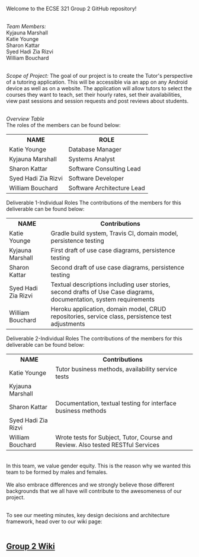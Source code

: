Welcome to the ECSE 321 Group 2 GitHub repository!<br>

<br>*Team Members:*<br>
Kyjauna Marshall<br>
Katie Younge<br>
Sharon Kattar<br>
Syed Hadi Zia Rizvi<br>
William Bouchard<br>


<br>*Scope of Project:*
The goal of our project is to create the Tutor's perspective of a tutoring application. 
This will be accessible via an app on any Android device as well as on a website. The application
will allow tutors to select the courses they want to teach, set their hourly rates, set their availabilities, view past sessions and session requests 
and post reviews about students.<br>

<br>*Overview Table*<br>
The roles of the members can be found below:

<table>
  <tr>
    <th><b>NAME</th> 
    <th><b>ROLE</th>
  </tr>

  <tr>
    <td>Katie Younge</td>
    <td>Database Manager</td>
  </tr>
  
  <tr>
    <td>Kyjauna Marshall</td>
    <td>Systems Analyst</td>
  </tr>
  
  <tr>
    <td>Sharon Kattar</td>
    <td>Software Consulting Lead</td>
  </tr>
    
  <tr>
    <td>Syed Hadi Zia Rizvi</td>
    <td>Software Developer</td>
  </tr>

  <tr>
    <td>William Bouchard</td>
    <td>Software Architecture Lead</td>
  </tr>
  
 </table>
  
Deliverable 1-Individual Roles
The contributions of the members for this deliverable can be found below:

<table>
  <tr>
    <th><b>NAME</th> 
    <th><b>Contributions</th>
  </tr>

  <tr>
    <td>Katie Younge</td>
    <td>Gradle build system, Travis CI, domain model, persistence testing</td>
  </tr>
  
  <tr>
    <td>Kyjauna Marshall</td>
    <td>First draft of use case diagrams, persistence testing</td>
  </tr>
  
  <tr>
    <td>Sharon Kattar</td>
    <td>Second draft of use case diagrams, persistence testing</td>
  </tr>
  
  <tr>
    <td>Syed Hadi Zia Rizvi</td>
    <td>Textual descriptions including user stories, second drafts of Use Case diagrams, documentation, system requirements</td>
  </tr>

  <tr>
    <td>William Bouchard</td>
    <td>Heroku application, domain model, CRUD repositories, service class, persistence test adjustments</td>
  </tr>
  
</table>


Deliverable 2-Individual Roles
The contributions of the members for this deliverable can be found below:
<table>
  <tr>
    <th><b>NAME</th> 
    <th><b>Contributions</th>
  </tr>

  <tr>
    <td>Katie Younge</td>
    <td>Tutor business methods, availability service tests</td>
  </tr>
  
  <tr>
    <td>Kyjauna Marshall</td>
    <td></td>
  </tr>

  <tr>
    <td>Sharon Kattar</td>
    <td>Documentation, textual testing for interface business methods</td>
  </tr>

  <tr>
    <td>Syed Hadi Zia Rizvi</td>
    <td></td>
  </tr>
    
  <tr>
    <td>William Bouchard</td>
    <td>Wrote tests for Subject, Tutor, Course and Review. Also tested RESTful Services</td>
  </tr>
  
</table>

<br>In this team, we value gender equity. This is the reason why we wanted this team to be formed by males and females.</br>
<br>We also embrace differences and we strongly believe those different backgrounds that we all have will contribute to the awesomeness of our project.</br>


<br>To see our meeting minutes, key design decisions and architecture
framework, head over to our wiki page:<br>
&nbsp;&nbsp;&nbsp;&nbsp;<h2><b><a href="https://github.com/McGill-ECSE321-Fall2019/project-group-2/wiki">Group 2 Wiki</a></b></h2>
